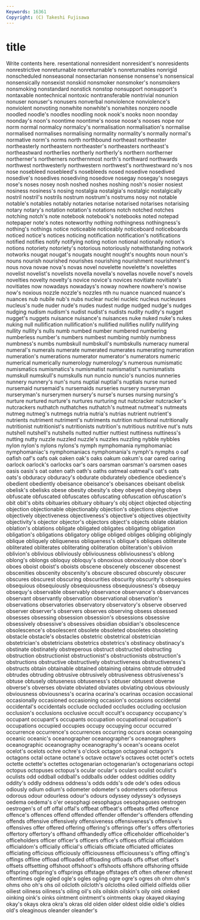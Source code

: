 ```yaml
---
Keywords: 16361 
Copyright: (C) Takeshi Fujisawa
---
```


# title

Write contents here.
resentational nonresident nonresident's nonresidents nonrestrictive nonreturnable nonreturnable's nonreturnables nonrigid nonscheduled
nonseasonal nonsectarian nonsense nonsense's nonsensical nonsensically nonsexist nonskid nonsmoker nonsmoker's
nonsmokers nonsmoking nonstandard nonstick nonstop nonsupport nonsupport's nontaxable nontechnical nontoxic
nontransferable nontrivial nonunion nonuser nonuser's nonusers nonverbal nonviolence nonviolence's nonviolent
nonvoting nonwhite nonwhite's nonwhites nonzero noodle noodled noodle's noodles noodling
nook nook's nooks noon noonday noonday's noon's noontime noontime's noose
noose's nooses nope nor norm normal normalcy normalcy's normalisation normalisation's
normalise normalised normalises normalising normality normality's normally normal's normative norm's
norms north northbound northeast northeaster northeasterly northeastern northeaster's northeasters northeast's
northeastward northerlies northerly northerly's northern northerner northerner's northerners northernmost north's
northward northwards northwest northwesterly northwestern northwest's northwestward no's nos nose
nosebleed nosebleed's nosebleeds nosed nosedive nosedived nosedive's nosedives nosediving nosedove
nosegay nosegay's nosegays nose's noses nosey nosh noshed noshes noshing
nosh's nosier nosiest nosiness nosiness's nosing nostalgia nostalgia's nostalgic nostalgically
nostril nostril's nostrils nostrum nostrum's nostrums nosy not notable notable's
notables notably notaries notarise notarised notarises notarising notary notary's notation
notation's notations notch notched notches notching notch's note notebook notebook's
notebooks noted notepad notepaper note's notes noteworthy nothing nothingness nothingness's
nothing's nothings notice noticeable noticeably noticeboard noticeboards noticed notice's notices
noticing notification notification's notifications notified notifies notify notifying noting notion
notional notionally notion's notions notoriety notoriety's notorious notoriously notwithstanding notwork
notworks nougat nougat's nougats nought nought's noughts noun noun's nouns
nourish nourished nourishes nourishing nourishment nourishment's nous nova novae nova's
novas novel novelette novelette's novelettes novelist novelist's novelists novella novella's
novellas novelle novel's novels novelties novelty novelty's novice novice's novices
novitiate novitiate's novitiates now nowadays nowadays's noway nowhere nowhere's nowise
now's noxious nozzle nozzle's nozzles nth nu nuance nuanced nuance's
nuances nub nubile nub's nubs nuclear nuclei nucleic nucleus nucleuses
nucleus's nude nuder nude's nudes nudest nudge nudged nudge's nudges
nudging nudism nudism's nudist nudist's nudists nudity nudity's nugget nugget's
nuggets nuisance nuisance's nuisances nuke nuked nuke's nukes nuking null
nullification nullification's nullified nullifies nullify nullifying nullity nullity's nulls numb
numbed number numbered numbering numberless number's numbers numbest numbing numbly
numbness numbness's numbs numbskull numbskull's numbskulls numeracy numeral numeral's numerals
numerate numerated numerates numerating numeration numeration's numerations numerator numerator's numerators
numeric numerical numerically numerology numerology's numerous numismatic numismatics numismatics's numismatist
numismatist's numismatists numskull numskull's numskulls nun nuncio nuncio's nuncios nunneries
nunnery nunnery's nun's nuns nuptial nuptial's nuptials nurse nursed nursemaid
nursemaid's nursemaids nurseries nursery nurseryman nurseryman's nurserymen nursery's nurse's nurses
nursing nursing's nurture nurtured nurture's nurtures nurturing nut nutcracker nutcracker's
nutcrackers nuthatch nuthatches nuthatch's nutmeat nutmeat's nutmeats nutmeg nutmeg's nutmegs
nutria nutria's nutrias nutrient nutrient's nutrients nutriment nutriment's nutriments nutrition
nutritional nutritionally nutritionist nutritionist's nutritionists nutrition's nutritious nutritive nut's nuts
nutshell nutshell's nutshells nutted nuttier nuttiest nuttiness nuttiness's nutting nutty
nuzzle nuzzled nuzzle's nuzzles nuzzling nybble nybbles nylon nylon's nylons
nylons's nymph nymphomania nymphomaniac nymphomaniac's nymphomaniacs nymphomania's nymph's nymphs o
oaf oafish oaf's oafs oak oaken oak's oaks oakum oakum's
oar oared oaring oarlock oarlock's oarlocks oar's oars oarsman oarsman's
oarsmen oases oasis oasis's oat oaten oath oath's oaths oatmeal
oatmeal's oat's oats oats's obduracy obduracy's obdurate obdurately obedience obedience's
obedient obediently obeisance obeisance's obeisances obeisant obelisk obelisk's obelisks obese
obesity obesity's obey obeyed obeying obeys obfuscate obfuscated obfuscates obfuscating
obfuscation obfuscation's obit obit's obits obituaries obituary obituary's obj object
objected objecting objection objectionable objectionably objection's objections objective objectively objectiveness
objectiveness's objective's objectives objectivity objectivity's objector objector's objectors object's objects
oblate oblation oblation's oblations obligate obligated obligates obligating obligation obligation's
obligations obligatory oblige obliged obliges obliging obligingly oblique obliquely obliqueness
obliqueness's oblique's obliques obliterate obliterated obliterates obliterating obliteration obliteration's oblivion
oblivion's oblivious obliviously obliviousness obliviousness's oblong oblong's oblongs obloquy obloquy's
obnoxious obnoxiously oboe oboe's oboes oboist oboist's oboists obscene obscenely
obscener obscenest obscenities obscenity obscenity's obscure obscured obscurely obscurer obscures
obscurest obscuring obscurities obscurity obscurity's obsequies obsequious obsequiously obsequiousness obsequiousness's
obsequy obsequy's observable observably observance observance's observances observant observantly observation
observational observation's observations observatories observatory observatory's observe observed observer observer's
observers observes observing obsess obsessed obsesses obsessing obsession obsession's obsessions
obsessive obsessively obsessive's obsessives obsidian obsidian's obsolescence obsolescence's obsolescent obsolete
obsoleted obsoletes obsoleting obstacle obstacle's obstacles obstetric obstetrical obstetrician obstetrician's
obstetricians obstetrics obstetrics's obstinacy obstinacy's obstinate obstinately obstreperous obstruct obstructed
obstructing obstruction obstructionist obstructionist's obstructionists obstruction's obstructions obstructive obstructively obstructiveness
obstructiveness's obstructs obtain obtainable obtained obtaining obtains obtrude obtruded obtrudes
obtruding obtrusive obtrusively obtrusiveness obtrusiveness's obtuse obtusely obtuseness obtuseness's obtuser
obtusest obverse obverse's obverses obviate obviated obviates obviating obvious obviously
obviousness obviousness's ocarina ocarina's ocarinas occasion occasional occasionally occasioned occasioning
occasion's occasions occidental occidental's occidentals occlude occluded occludes occluding occlusion
occlusion's occlusions occlusive occult occult's occupancy occupancy's occupant occupant's occupants
occupation occupational occupation's occupations occupied occupies occupy occupying occur occurred
occurrence occurrence's occurrences occurring occurs ocean oceangoing oceanic oceanic's oceanographer
oceanographer's oceanographers oceanographic oceanography oceanography's ocean's oceans ocelot ocelot's ocelots
ochre ochre's o'clock octagon octagonal octagon's octagons octal octane octane's
octave octave's octaves octet octet's octets octette octette's octettes octogenarian
octogenarian's octogenarians octopi octopus octopuses octopus's ocular ocular's oculars oculist
oculist's oculists odd oddball oddball's oddballs odder oddest oddities oddity
oddity's oddly oddness oddness's odds odds's ode ode's odes odious
odiously odium odium's odometer odometer's odometers odoriferous odorous odour odourless
odour's odours odyssey odyssey's odysseys oedema oedema's o'er oesophagi oesophagus
oesophaguses oestrogen oestrogen's of off offal offal's offbeat offbeat's offbeats
offed offence offence's offences offend offended offender offender's offenders offending
offends offensive offensively offensiveness offensiveness's offensive's offensives offer offered offering
offering's offerings offer's offers offertories offertory offertory's offhand offhandedly office
officeholder officeholder's officeholders officer officer's officers office's offices official officialdom
officialdom's officially official's officials officiate officiated officiates officiating officious officiously
officiousness officiousness's offing offing's offings offline offload offloaded offloading offloads
offs offset offset's offsets offsetting offshoot offshoot's offshoots offshore offshoring
offside offspring offspring's offsprings offstage offstages oft often oftener oftenest
oftentimes ogle ogled ogle's ogles ogling ogre ogre's ogres oh
ohm ohm's ohms oho oh's ohs oil oilcloth oilcloth's oilcloths
oiled oilfield oilfields oilier oiliest oiliness oiliness's oiling oil's oils
oilskin oilskin's oily oink oinked oinking oink's oinks ointment ointment's
ointments okay okayed okaying okay's okays okra okra's okras old
olden older oldest oldie oldie's oldies old's oleaginous oleander oleander's
